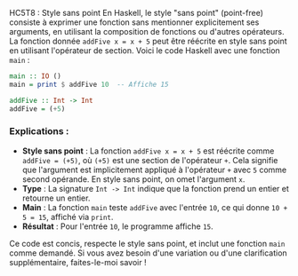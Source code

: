 HC5T8 : Style sans point
En Haskell, le style "sans point" (point-free) consiste à exprimer une fonction sans mentionner explicitement ses arguments, en utilisant la composition de fonctions ou d'autres opérateurs. La fonction donnée `addFive x = x + 5` peut être réécrite en style sans point en utilisant l'opérateur de section. Voici le code Haskell avec une fonction `main` :

```haskell
main :: IO ()
main = print $ addFive 10  -- Affiche 15

addFive :: Int -> Int
addFive = (+5)
```

### Explications :
- **Style sans point** : La fonction `addFive x = x + 5` est réécrite comme `addFive = (+5)`, où `(+5)` est une section de l'opérateur `+`. Cela signifie que l'argument est implicitement appliqué à l'opérateur `+` avec `5` comme second opérande. En style sans point, on omet l'argument `x`.
- **Type** : La signature `Int -> Int` indique que la fonction prend un entier et retourne un entier.
- **Main** : La fonction `main` teste `addFive` avec l'entrée `10`, ce qui donne `10 + 5 = 15`, affiché via `print`.
- **Résultat** : Pour l'entrée `10`, le programme affiche `15`.

Ce code est concis, respecte le style sans point, et inclut une fonction `main` comme demandé. Si vous avez besoin d'une variation ou d'une clarification supplémentaire, faites-le-moi savoir !
